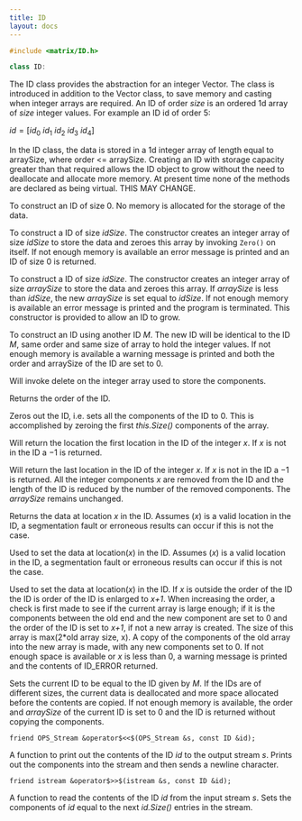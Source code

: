 ```yaml
---
title: ID 
layout: docs
---
```


```cpp
#include <matrix/ID.h>

class ID:
```




The ID class provides the abstraction for an integer Vector. The class
is introduced in addition to the Vector class, to save memory and
casting when integer arrays are required. An ID of order *size* is an
ordered 1d array of *size* integer values. For example an ID id of order
5:


$id = [id_0$ $id_1$ $id_2$ $id_3$ $id_4]$


In the ID class, the data is stored in a 1d integer array of length
equal to arraySize, where order \<= arraySize. Creating an ID with
storage capacity greater than that required allows the ID object to grow
without the need to deallocate and allocate more memory. At present time
none of the methods are declared as being virtual. THIS MAY CHANGE.
















































To construct an ID of size $0$. No memory is allocated for the storage
of the data.

To construct a ID of size *idSize*. The constructor creates an integer
array of size *idSize* to store the data and zeroes this array by
invoking `Zero()` on itself. If not enough memory is available an error
message is printed and an ID of size $0$ is returned.

To construct a ID of size *idSize*. The constructor creates an integer
array of size *arraySize* to store the data and zeroes this array. If
*arraySize* is less than *idSize*, the new *arraySize* is set equal to
*idSize*. If not enough memory is available an error message is printed
and the program is terminated. This constructor is provided to allow an
ID to grow.

To construct an ID using another ID *M*. The new ID will be identical to
the ID $M$, same order and same size of array to hold the integer
values. If not enough memory is available a warning message is printed
and both the order and arraySize of the ID are set to $0$.




Will invoke delete on the integer array used to store the components.




Returns the order of the ID.

Zeros out the ID, i.e. sets all the components of the ID to $0$. This is
accomplished by zeroing the first *this.Size()* components of the
array.

Will return the location the first location in the ID of the integer
*x*. If *x* is not in the ID a $-1$ is returned.

Will return the last location in the ID of the integer *x*. If *x* is
not in the ID a $-1$ is returned. All the integer components *x* are
removed from the ID and the length of the ID is reduced by the number of
the removed components. The *arraySize* remains unchanged.




Returns the data at location *x* in the ID. Assumes (*x*) is a valid
location in the ID, a segmentation fault or erroneous results can occur
if this is not the case.

Used to set the data at location(*x*) in the ID. Assumes (*x*) is a
valid location in the ID, a segmentation fault or erroneous results can
occur if this is not the case.

Used to set the data at location(*x*) in the ID. If *x* is outside the
order of the ID the ID is order of the ID is enlarged to *x+1*. When
increasing the order, a check is first made to see if the current array
is large enough; if it is the components between the old end and the new
component are set to $0$ and the order of the ID is set to *x+1*, if not
a new array is created. The size of this array is max($2*$old array
size, x). A copy of the components of the old array into the new array
is made, with any new components set to $0$. If not enough space is
available or *x* is less than $0$, a warning message is printed and the
contents of ID_ERROR returned.

Sets the current ID to be equal to the ID given by *M*. If the IDs are
of different sizes, the current data is deallocated and more space
allocated before the contents are copied. If not enough memory is
available, the order and *arraySize* of the current ID is set to $0$ and
the ID is returned without copying the components.

```{.cpp}
friend OPS_Stream &operator$<<$(OPS_Stream &s, const ID &id);
```

A function to print out the contents of the ID *id* to the output stream
*s*. Prints out the components into the stream and then sends a newline
character.

```{.cpp}
friend istream &operator$>>$(istream &s, const ID &id);
```

A function to read the contents of the ID *id* from the input stream
*s*. Sets the components of *id* equal to the next *id.Size()* entries
in the stream.

